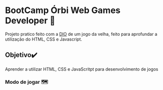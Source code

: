 # BootCamp Órbi Web Games Developer :book:

Projeto pratico feito  com a [DIO](https://web.dio.me/home) de um jogo da velha, feito para aprofundar a utilização do HTML, CSS e Javascript.

## Objetivo:heavy_check_mark:

Aprender a utilizar HTML, CSS e JavaScritpt para desenvolvimento de jogos

### Modo de jogar 🗺️